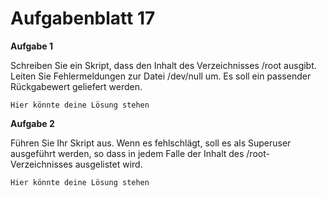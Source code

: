 # Aufgabenblatt 17

**Aufgabe 1**

Schreiben Sie ein Skript, dass den Inhalt des Verzeichnisses /root ausgibt. Leiten Sie Fehlermeldungen zur Datei /dev/null um. Es soll ein passender Rückgabewert geliefert werden.

`Hier könnte deine Lösung stehen`

**Aufgabe 2**

Führen Sie Ihr Skript aus. Wenn es fehlschlägt, soll es als Superuser ausgeführt werden, so dass in jedem Falle der Inhalt des /root-Verzeichnisses ausgelistet wird.

`Hier könnte deine Lösung stehen`
